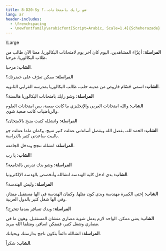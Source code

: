```yaml
---
title: 8-D20-Sy شو رايك بامتحانات..؟
lang: ar
header-includes:
  - \frenchspacing
  - \newfontfamily\arabicfont[Script=Arabic, Scale=1.4]{Scheherazade}
---
```


\Large



**المراسلة:** أعِزّاء المشاهدين، اليوم كان آخر يوم لامتحانات البكالوريا. معنا الآن طالب من طلاب البكالوريا. مرحبا.

**الشاب:** مرحبا.

**المراسلة:** ممكن تعرّف على حضرتك؟

**الشاب:** اسمي حُسّام قاروض من مدينة حلب، طالب البكالوريا بمدرسة الفرابي الثانوية.

**المراسلة:** وشو رايك بامتحانات البكالوريا هالسنة؟

**الشاب:** والله امتحانات العربي والإنجليزي ما كانت صعبة، بس امتحانات العلوم والرياضيات كانت صعبة شوي.

**المراسلة:** وانشلله كتبت منيح بالامتحان؟

**الشاب:** الحمد لله، بفضل الله وبفضل أساتذتي عملت كتير منيح. وكمان ماما عملت جو بالبيت ساعدني كتير بالدراسة. 

**المراسلة:** انشلله تنجح وتدخل الجامعة.

**الشاب:** يا رب!

**المراسلة:** وشو بدك تدرس بالجامعة؟

**الشاب:** بدي ادخل كلية الهندسة انشالله وأتخصص بالهدسة الإلكترونيا.

**المراسلة:** وليش الهندسة؟

**الشاب:** إختي الكبيرة مهندسة وبدي كون متلها. وكمان الهندسة في الها مستقبل ممتاز، وفي الها شغل كتير بالدول العربية.

**المراسلة:** وبدك تسافر بعدما تتخرج؟

**الشاب:** يعني ممكن. الواحد لازم يعمل شوية مصاري منشان المستقبل. وهون ما في مصاري وشغل كتير، فممكن اسافر، ومتلما الله بيريد.

**المراسلة:** انشالله دائماً بتكون ناجح بدارستك وبحياتك.

**الشاب:** شكراً.
